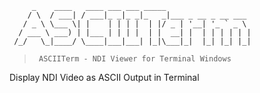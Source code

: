          _    ____   ____ ___ ___ _____                   
        / \  / ___| / ___|_ _|_ _|_   _|___ _ __ _ __ ___  
       / _ \ \___ \| |    | | | |  | |/ _ | '__| '_ ` _ \ 
      / ___ \ ___) | |___ | | | |  | |  __| |  | | | | | |
     /_/   \_|____/ \____|___|___| |_|\___|_|  |_| |_| |_|
                                                          
>      ASCIITerm - NDI Viewer for Terminal Windows  
Display NDI Video as ASCII Output in Terminal
